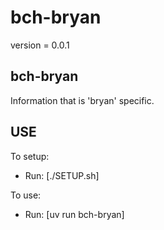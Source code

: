 # bch-bryan

version = 0.0.1

## bch-bryan

Information that is 'bryan' specific.

## USE

To setup:
- Run: [./SETUP.sh]

To use:
- Run: [uv run bch-bryan]
